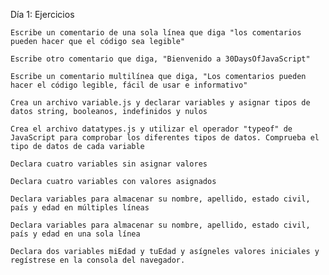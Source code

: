 Día 1: Ejercicios

    Escribe un comentario de una sola línea que diga "los comentarios pueden hacer que el código sea legible"

    Escribe otro comentario que diga, "Bienvenido a 30DaysOfJavaScript"

    Escribe un comentario multilínea que diga, "Los comentarios pueden hacer el código legible, fácil de usar e informativo"

    Crea un archivo variable.js y declarar variables y asignar tipos de datos string, booleanos, indefinidos y nulos

    Crea el archivo datatypes.js y utilizar el operador "typeof" de JavaScript para comprobar los diferentes tipos de datos. Comprueba el tipo de datos de cada variable

    Declara cuatro variables sin asignar valores

    Declara cuatro variables con valores asignados

    Declara variables para almacenar su nombre, apellido, estado civil, país y edad en múltiples líneas

    Declara variables para almacenar su nombre, apellido, estado civil, país y edad en una sola línea

    Declara dos variables miEdad y tuEdad y asígneles valores iniciales y regístrese en la consola del navegador.